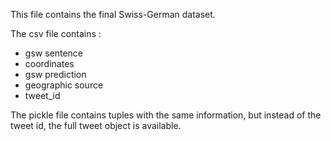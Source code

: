 This file contains the final Swiss-German dataset.

The csv file contains :
 - gsw sentence
 - coordinates
 - gsw prediction
 - geographic source
 - tweet_id

The pickle file contains tuples with the same information, but instead of the tweet id, the full tweet object is available.
